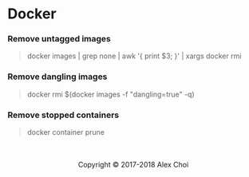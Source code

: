 # Docker

### Remove untagged images
> docker images | grep none | awk '{ print $3; }' | xargs docker rmi

### Remove dangling images
> docker rmi $(docker images -f "dangling=true" -q)

### Remove stopped containers
> docker container prune

<!-- anchor -->

<center>
<br><br>
Copyright © 2017-2018 Alex Choi
</center>
